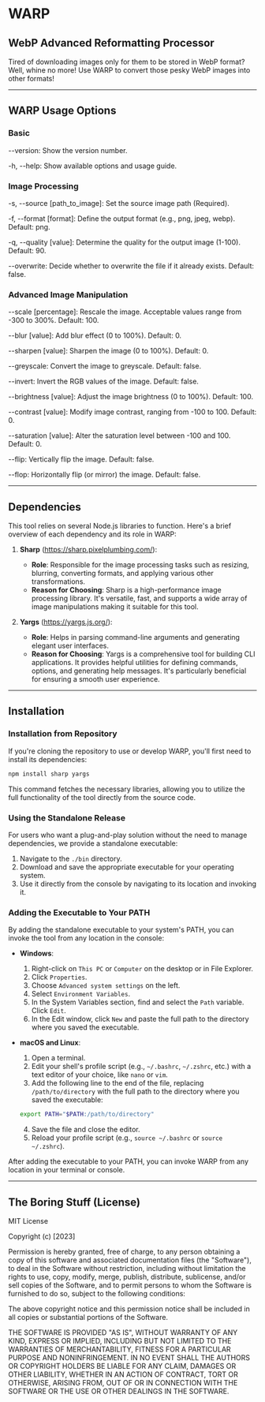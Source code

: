 # WARP

## WebP Advanced Reformatting Processor

Tired of downloading images only for them to be stored in WebP format?
Well, whine no more! Use WARP to convert those pesky WebP images into other formats!

---

## WARP Usage Options

### Basic

--version:
Show the version number.

-h, --help:
Show available options and usage guide.

### Image Processing

-s, --source [path_to_image]:
Set the source image path (Required).

-f, --format [format]:
Define the output format (e.g., png, jpeg, webp).
Default: png.

-q, --quality [value]:
Determine the quality for the output image (1-100).
Default: 90.

--overwrite:
Decide whether to overwrite the file if it already exists.
Default: false.

### Advanced Image Manipulation

--scale [percentage]:
Rescale the image. Acceptable values range from -300 to 300%.
Default: 100.

--blur [value]:
Add blur effect (0 to 100%).
Default: 0.

--sharpen [value]:
Sharpen the image (0 to 100%).
Default: 0.

--greyscale:
Convert the image to greyscale.
Default: false.

--invert:
Invert the RGB values of the image.
Default: false.

--brightness [value]:
Adjust the image brightness (0 to 100%).
Default: 100.

--contrast [value]:
Modify image contrast, ranging from -100 to 100.
Default: 0.

--saturation [value]:
Alter the saturation level between -100 and 100.
Default: 0.

--flip:
Vertically flip the image.
Default: false.

--flop:
Horizontally flip (or mirror) the image.
Default: false.

---

## Dependencies

This tool relies on several Node.js libraries to function. Here's a brief overview of each dependency and its role in WARP:

1. **Sharp** (<https://sharp.pixelplumbing.com/>):

   - **Role**: Responsible for the image processing tasks such as resizing, blurring, converting formats, and applying various other transformations.
   - **Reason for Choosing**: Sharp is a high-performance image processing library. It's versatile, fast, and supports a wide array of image manipulations making it suitable for this tool.

2. **Yargs** (<https://yargs.js.org/>):
   - **Role**: Helps in parsing command-line arguments and generating elegant user interfaces.
   - **Reason for Choosing**: Yargs is a comprehensive tool for building CLI applications. It provides helpful utilities for defining commands, options, and generating help messages. It's particularly beneficial for ensuring a smooth user experience.

---

## Installation

### Installation from Repository

If you're cloning the repository to use or develop WARP, you'll first need to install its dependencies:

```bash
npm install sharp yargs
```

This command fetches the necessary libraries, allowing you to utilize the full functionality of the tool directly from the source code.

### Using the Standalone Release

For users who want a plug-and-play solution without the need to manage dependencies, we provide a standalone executable:

1. Navigate to the `./bin` directory.
2. Download and save the appropriate executable for your operating system.
3. Use it directly from the console by navigating to its location and invoking it.

### Adding the Executable to Your PATH

By adding the standalone executable to your system's PATH, you can invoke the tool from any location in the console:

- **Windows**:

  1. Right-click on `This PC` or `Computer` on the desktop or in File Explorer.
  2. Click `Properties`.
  3. Choose `Advanced system settings` on the left.
  4. Select `Environment Variables`.
  5. In the System Variables section, find and select the `Path` variable. Click `Edit`.
  6. In the Edit window, click `New` and paste the full path to the directory where you saved the executable.

- **macOS and Linux**:

  1. Open a terminal.
  2. Edit your shell's profile script (e.g., `~/.bashrc`, `~/.zshrc`, etc.) with a text editor of your choice, like `nano` or `vim`.
  3. Add the following line to the end of the file, replacing `/path/to/directory` with the full path to the directory where you saved the executable:

  ```bash
  export PATH="$PATH:/path/to/directory"
  ```

  4. Save the file and close the editor.
  5. Reload your profile script (e.g., `source ~/.bashrc` or `source ~/.zshrc`).

After adding the executable to your PATH, you can invoke WARP from any location in your terminal or console.

---

## The Boring Stuff (License)

MIT License

Copyright (c) [2023]

Permission is hereby granted, free of charge, to any person obtaining a copy
of this software and associated documentation files (the "Software"), to deal
in the Software without restriction, including without limitation the rights
to use, copy, modify, merge, publish, distribute, sublicense, and/or sell
copies of the Software, and to permit persons to whom the Software is
furnished to do so, subject to the following conditions:

The above copyright notice and this permission notice shall be included in all
copies or substantial portions of the Software.

THE SOFTWARE IS PROVIDED "AS IS", WITHOUT WARRANTY OF ANY KIND, EXPRESS OR
IMPLIED, INCLUDING BUT NOT LIMITED TO THE WARRANTIES OF MERCHANTABILITY,
FITNESS FOR A PARTICULAR PURPOSE AND NONINFRINGEMENT. IN NO EVENT SHALL THE
AUTHORS OR COPYRIGHT HOLDERS BE LIABLE FOR ANY CLAIM, DAMAGES OR OTHER
LIABILITY, WHETHER IN AN ACTION OF CONTRACT, TORT OR OTHERWISE, ARISING FROM,
OUT OF OR IN CONNECTION WITH THE SOFTWARE OR THE USE OR OTHER DEALINGS IN THE
SOFTWARE.
